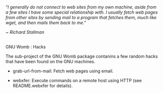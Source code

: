 <p><i>"I generally do not connect to web sites from my own machine, aside from a few sites I have some special relationship with. I usually fetch web pages from other sites by sending mail to a program  that fetches them, much like wget, and then mails them back to me."</i></p>
<p><i>~ Richard Stallman</i></p>
<br>
GNU Womb : Hacks

The sub-project of the GNU Womb package contanins a few random hacks
that have been found on the GNU machines.

  - grab-url-from-mail: Fetch web pages using email.

  - webxfer: Execute commands on a remote host using HTTP (see
    README.webxfer for details).
